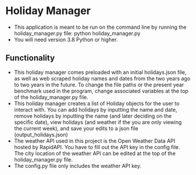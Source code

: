 # Holiday Manager
- This application is meant to be run on the command line by running the holiday_manager.py file: python holiday_manager.py
- You will need version 3.8 Python or higher.

## Functionality
- This holiday manager comes preloaded with an initial holidays.json file, as well as web scraped holiday names and dates from the two years ago to two years in the future. To change the file paths or the present year benchmark used in the program, change associated variables at the top of the holiday_manager.py file.
- This holiday manager creates a list of Holiday objects for the user to interact with. You can add holidays by inputting the name and date, remove holidays by inputting the name (and later deciding on the specific date), view holidays (and weather if the you are only viewing the current week), and save your edits to a json file (output_holidays.json)
- The weather API used in this project is the Open Weather Data API hosted by RapidAPI. You have to fill out the API key in the config file. The city location of the weather API can be edited at the top of the holiday_manager.py file.
- The config.py file only includes the weather API key.